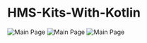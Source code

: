 # HMS-Kits-With-Kotlin

<img src="https://i.imgur.com/ZpxaYdP.png" alt="Main Page"> <img src="https://i.imgur.com/ZpxaYdP.png" alt="Main Page"> <img src="https://i.imgur.com/ZpxaYdP.png" alt="Main Page">
